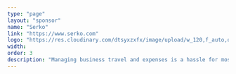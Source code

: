 ```yaml
---
type: "page"
layout: "sponsor"
name: "Serko"
link: "https://www.serko.com"
logo: "https://res.cloudinary.com/dtsyxzxfx/image/upload/w_120,f_auto,q_auto/v1581574966/2020/Serko_RGB-BLK.svg"
width: 
order: 3
description: "Managing business travel and expenses is a hassle for most people, most of the time – but it doesn't have to be. Serko brings forward intelligent technology, predictive workflows and a global marketplace to make the process of booking, managing and reconciling business travel and expenses a better experience for everyone."
---
```

